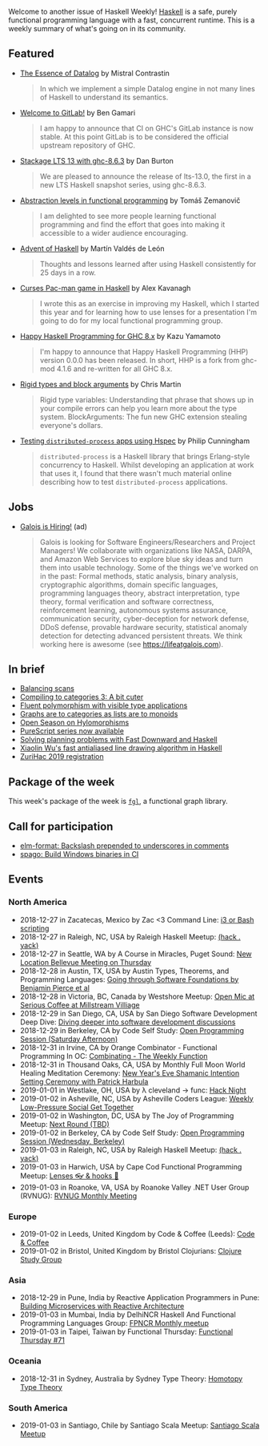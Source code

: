 Welcome to another issue of Haskell Weekly!
[Haskell](https://www.haskell.org) is a safe, purely functional programming language with a fast, concurrent runtime.
This is a weekly summary of what's going on in its community.

## Featured

-   [The Essence of Datalog](https://dodisturb.me/posts/2018-12-25-The-Essence-of-Datalog.html) by Mistral Contrastin

    > In which we implement a simple Datalog engine in not many lines of Haskell to understand its semantics.

-   [Welcome to GitLab!](https://mail.haskell.org/pipermail/ghc-devs/2018-December/016716.html) by Ben Gamari

    > I am happy to announce that CI on GHC's GitLab instance is now stable. At this point GitLab is to be considered the official upstream repository of GHC.

-   [Stackage LTS 13 with ghc-8.6.3](https://www.stackage.org/blog/2018/12/announce-lts-13) by Dan Burton

    > We are pleased to announce the release of lts-13.0, the first in a new LTS Haskell snapshot series, using ghc-8.6.3.

-   [Abstraction levels in functional programming](https://tzemanovic.gitlab.io/posts/abstraction-levels-in-functional-programming/) by Tomáš Zemanovič

    > I am delighted to see more people learning functional programming and find the effort that goes into making it accessible to a wider audience encouraging.

-   [Advent of Haskell](https://medium.com/@mvaldesdeleon/advent-of-haskell-950d6408a729) by Martín Valdés de León

    > Thoughts and lessons learned after using Haskell consistently for 25 days in a row.

-   [Curses Pac-man game in Haskell](https://github.com/ajkavanagh/pacman/tree/b72468ed0519858288f35f1ae1b2cfb91516df4f) by Alex Kavanagh

    > I wrote this as an exercise in improving my Haskell, which I started this year and for learning how to use lenses for a presentation I'm going to do for my local functional programming group.

-   [Happy Haskell Programming for GHC 8.x](http://haskell.1045720.n5.nabble.com/Happy-Haskell-Programming-for-GHC-8-x-td5888460.html) by Kazu Yamamoto

    > I'm happy to announce that Happy Haskell Programming (HHP) version 0.0.0 has been released. In short, HHP is a fork from ghc-mod 4.1.6 and re-written for all GHC 8.x.

-   [Rigid types and block arguments](https://typeclasses.com/news/2018-12-yearly-billing-regional-discounts) by Chris Martin

    > Rigid type variables: Understanding that phrase that shows up in your compile errors can help you learn more about the type system. BlockArguments: The fun new GHC extension stealing everyone's dollars.

-   [Testing `distributed-process` apps using Hspec](https://filib.io/posts/2018-12-24-testing-distributed-process-apps-with-hspec.html) by Philip Cunningham

    > `distributed-process` is a Haskell library that brings Erlang-style concurrency to Haskell. Whilst developing an application at work that uses it, I found that there wasn't much material online describing how to test `distributed-process` applications.

## Jobs

-   [Galois is Hiring!](https://galois.com/careers/) (ad)

    > Galois is looking for Software Engineers/Researchers and Project Managers! We collaborate with organizations like NASA, DARPA, and Amazon Web Services to explore blue sky ideas and turn them into usable technology. Some of the things we've worked on in the past: Formal methods, static analysis, binary analysis, cryptographic algorithms, domain specific languages, programming languages theory, abstract interpretation, type theory, formal verification and software correctness, reinforcement learning, autonomous systems assurance, communication security, cyber-deception for network defense, DDoS defense, provable hardware security, statistical anomaly detection for detecting advanced persistent threats. We think working here is awesome (see <https://lifeatgalois.com>).

## In brief

-   [Balancing scans](https://doisinkidney.com/posts/2018-12-21-balancing-scans.html)
-   [Compiling to categories 3: A bit cuter](http://www.philipzucker.com/compiling-to-categories-3-a-bit-cuter/)
-   [Fluent polymorphism with visible type applications](https://blog.sumtypeofway.com/fluent-polymorphism-with-visible-type-applications/)
-   [Graphs are to categories as lists are to monoids](https://alhassy.github.io/PathCat/)
-   [Open Season on Hylomorphisms](https://bartoszmilewski.com/2018/12/20/open-season-on-hylomorphisms/)
-   [PureScript series now available](https://mmhaskell.com/blog/2018/12/24/purescript-series-now-available)
-   [Solving planning problems with Fast Downward and Haskell](https://ocharles.org.uk/blog/posts/2018-12-25-fast-downward.html)
-   [Xiaolin Wu's fast antialiased line drawing algorithm in Haskell](https://blog.rcook.org/blog/2018/xiaolin-wu-algorithm/)
-   [ZuriHac 2019 registration](https://zfoh.ch/zurihac2019/#registration)

## Package of the week

This week's package of the week is [`fgl`](https://hackage.haskell.org/package/fgl-5.7.0.1),
a functional graph library.

## Call for participation

-   [elm-format: Backslash prepended to underscores in comments](https://github.com/avh4/elm-format/issues/587)
-   [spago: Build Windows binaries in CI](https://github.com/spacchetti/spago/issues/57)

## Events

### North America

- 2018-12-27 in Zacatecas, Mexico by Zac <3 Command Line: [i3 or Bash scripting](https://www.meetup.com/Zac-3-Command-Line/events/qqjxwpyxqbkc/)
- 2018-12-27 in Raleigh, NC, USA by Raleigh Haskell Meetup: [(hack . yack)](https://www.meetup.com/Raleigh-Haskell-Meetup/events/nsfsnqyxqbkc/)
- 2018-12-27 in Seattle, WA by A Course in Miracles, Puget Sound: [New Location Bellevue Meeting on Thursday](https://www.meetup.com/ACIM-PugetSound/events/wmhzsmyxqbkc/)
- 2018-12-28 in Austin, TX, USA by Austin Types, Theorems, and Programming Languages: [Going through Software Foundations by Benjamin Pierce et al](https://www.meetup.com/Austin-Types-Theorems-and-Programming-Languages/events/jfkqlnyxqblc/)
- 2018-12-28 in Victoria, BC, Canada by Westshore Meetup: [Open Mic at Serious Coffee at Millstream Villiage](https://www.meetup.com/WestshoreMeetup/events/kqjhgpyxqblc/)
- 2018-12-29 in San Diego, CA, USA by San Diego Software Development Deep Dive: [Diving deeper into software development discussions ](https://www.meetup.com/San-Diego-Software-Development-Deep-Dive/events/mtzbkqyxqbmc/)
- 2018-12-29 in Berkeley, CA by Code Self Study: [Open Programming Session (Saturday Afternoon)](https://www.meetup.com/codeselfstudy/events/dkwpzpyxqbmc/)
- 2018-12-31 in Irvine, CA by Orange Combinator - Functional Programming In OC: [Combinating - The Weekly Function](https://www.meetup.com/orange-combinator/events/lxvjrpyxqbpc/)
- 2018-12-31 in Thousand Oaks, CA, USA by Monthly Full Moon World Healing Meditation Ceremony: [New Year's Eve Shamanic Intention Setting Ceremony with Patrick Harbula](https://www.meetup.com/Full-Moon-World-Healing-Meditation-Ceremony/events/256924274/)
- 2019-01-01 in Westlake, OH, USA by λ cleveland -> func: [Hack Night](https://www.meetup.com/%CE%BB-cleveland-func/events/ntkvqpyzcbcb/)
- 2019-01-02 in Asheville, NC, USA by Asheville Coders League: [Weekly Low-Pressure Social Get Together](https://www.meetup.com/Asheville-Coders-League/events/xpkgnqyzcbdb/)
- 2019-01-02 in Washington, DC, USA by The Joy of Programming Meetup: [Next Round (TBD)](https://www.meetup.com/Joy-of-Programming-DC/events/xpnxbpyzcbdb/)
- 2019-01-02 in Berkeley, CA by Code Self Study: [Open Programming Session (Wednesday, Berkeley)](https://www.meetup.com/codeselfstudy/events/tzgvnqyzcbdb/)
- 2019-01-03 in Raleigh, NC, USA by Raleigh Haskell Meetup: [(hack . yack)](https://www.meetup.com/Raleigh-Haskell-Meetup/events/nsfsnqyzcbfb/)
- 2019-01-03 in Harwich, USA by Cape Cod Functional Programming Meetup: [Lenses 👓 & hooks 🎣](https://www.meetup.com/Cape-Cod-Functional-Programming-Meetup/events/257297524/)
- 2019-01-03 in Roanoke, VA, USA by Roanoke Valley .NET User Group (RVNUG): [RVNUG Monthly Meeting](https://www.meetup.com/Roanoke-Valley-NET-User-Group/events/djtgqlyzcbfb/)

### Europe

- 2019-01-02 in Leeds, United Kingdom by Code & Coffee (Leeds): [Code & Coffee](https://www.meetup.com/Code-Coffee-Leeds/events/lbrrtlyzcbdb/)
- 2019-01-02 in Bristol, United Kingdom by Bristol Clojurians: [Clojure Study Group](https://www.meetup.com/Bristol-Clojurians/events/nwvqlqyzcbdb/)

### Asia

- 2018-12-29 in Pune, India by Reactive Application Programmers in Pune: [Building Microservices with Reactive Architecture](https://www.meetup.com/ReactivePune/events/257025378/)
- 2019-01-03 in Mumbai, India by DelhiNCR Haskell And Functional Programming Languages Group: [FPNCR Monthly meetup](https://www.meetup.com/DelhiNCR-Haskell-And-Functional-Programming-Languages-Group/events/lrfxfqyzcbfb/)
- 2019-01-03 in Taipei, Taiwan by Functional Thursday: [Functional Thursday #71](https://www.meetup.com/Functional-Thursday/events/257282041/)

### Oceania

- 2018-12-31 in Sydney, Australia by Sydney Type Theory: [Homotopy Type Theory](https://www.meetup.com/Sydney-Type-Theory/events/tbcgfqyxqbpc/)

### South America

- 2019-01-03 in Santiago, Chile by Santiago Scala Meetup: [Santiago Scala Meetup](https://www.meetup.com/Santiago-Scala-Meetup/events/hfvtlpyzcbfb/)
